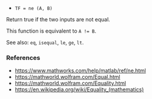 * `TF = ne (A, B)`

Return true if the two inputs are not equal.

This function is equivalent to `A != B`.

See also: `eq`, `isequal`, `le`, `ge`, `lt`.

### References

* https://www.mathworks.com/help/matlab/ref/ne.html
* https://mathworld.wolfram.com/Equal.html
* https://mathworld.wolfram.com/Equality.html
* https://en.wikipedia.org/wiki/Equality_(mathematics)
